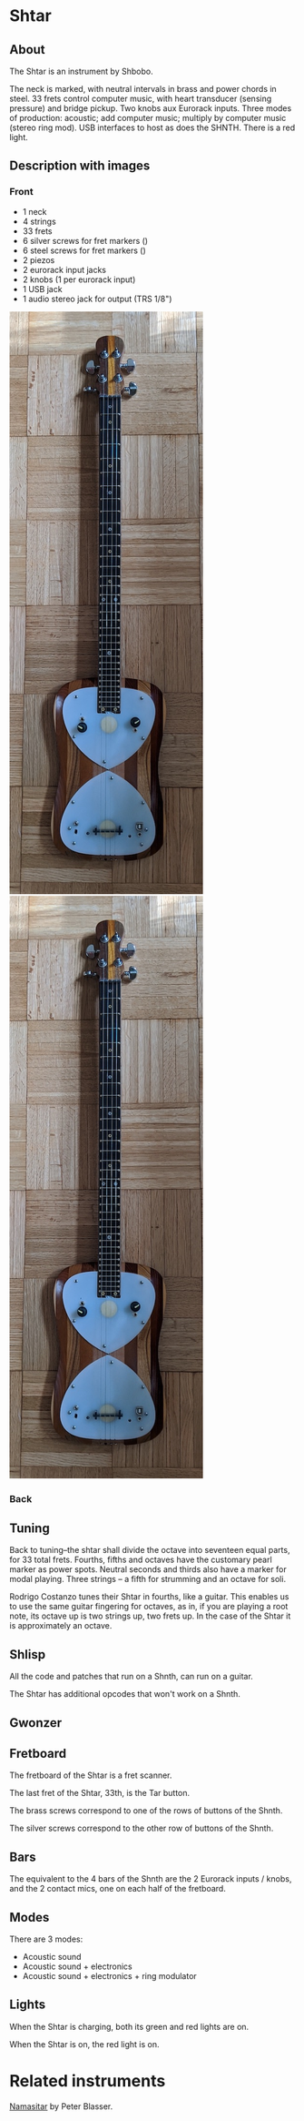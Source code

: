 # Shtar

## About

The Shtar is an instrument by Shbobo.

The neck is marked, with neutral intervals in brass and power chords in steel. 33 frets control computer music, with heart transducer (sensing pressure) and bridge pickup. Two knobs aux Eurorack inputs. Three modes of production: acoustic; add computer music; multiply by computer music (stereo ring mod). USB interfaces to host as does the SHNTH. There is a red light. 

## Description with images

### Front

* 1 neck
* 4 strings
* 33 frets
* 6 silver screws for fret markers ()
* 6 steel screws for fret markers ()
* 2 piezos
* 2 eurorack input jacks
* 2 knobs (1 per eurorack input)
* 1 USB jack
* 1 audio stereo jack for output (TRS 1/8")

![shtar-front-small.jpg](../images/shtar-front-small.jpg "shtar-front-small.jpg") ![shtar-front-notes.jpg](../images/shtar-front-notes.jpg "shtar-front-notes.jpg")

### Back



## Tuning

Back to tuning–the shtar shall divide the octave into seventeen equal parts, for 33 total frets. Fourths, fifths and octaves have the customary pearl marker as power spots. Neutral seconds and thirds also have a marker for modal playing. Three strings – a fifth for strumming and an octave for soli.

Rodrigo Costanzo tunes their Shtar in fourths, like a guitar. This enables us to use the same guitar fingering for octaves, as in, if you are playing a root note, its octave up is two strings up, two frets up. In the case of the Shtar it is approximately an octave.

## Shlisp

All the code and patches that run on a Shnth, can run on a guitar.

The Shtar has additional opcodes that won't work on a Shnth.

## Gwonzer

## Fretboard

The fretboard of the Shtar is a fret scanner.

The last fret of the Shtar, 33th, is the Tar button.

The brass screws correspond to one of the rows of buttons of the Shnth.

The silver screws correspond to the other row of buttons of the Shnth. 

## Bars

The equivalent to the 4 bars of the Shnth are the 2 Eurorack inputs / knobs,
and the 2 contact mics, one on each half of the fretboard.

## Modes

There are 3 modes:

* Acoustic sound
* Acoustic sound + electronics
* Acoustic sound + electronics + ring modulator

## Lights

When the Shtar is charging, both its green and red lights are on.

When the Shtar is on, the red light is on.

# Related instruments

[Namasitar](https://ciat-lonbarde.net/namastitar/index.html) by Peter Blasser.
